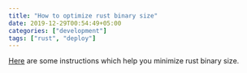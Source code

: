 ```yaml
---
title: "How to optimize rust binary size"
date: 2019-12-29T00:54:49+05:00
categories: ["development"]
tags: ["rust", "deploy"]
---
```

[Here](https://github.com/johnthagen/min-sized-rust) are some instructions which help you minimize rust binary size.
